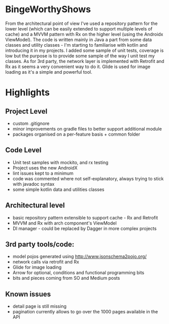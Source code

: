 # BingeWorthyShows

From the architectural point of view I've used a repository pattern for the lower level (which can be easily extended to support multiple levels of cache) and a MVVM pattern with Rx on the higher level (using the Androidx ViewModel). The code is written mainly in Java a part from some data classes and utility classes - I'm starting to familiarise with kotlin and introducing it in my projects. I added some sample of unit tests, coverage is low but the purpose is to provide some sample of the way I unit test my classes. As for 3rd party, the network layer is implemented with Retrofit and Rx as it seems a very convenient way to do it. Glide is used for image loading as it's a simple and powerful tool.

# Highlights

## Project Level
* custom .gitignore
* minor improvements on gradle files to better support additional module
* packages organised on a per-feature basis + common folder

## Code Level
* Unit test samples with mockito, and rx testing
* Project uses the new AndroidX
* lint issues kept to a minimum
* code was commented where not self-explanatory, always trying to stick with javadoc syntax
* some simple kotlin data and utilities classes

## Architectural level
* basic repository pattern extensible to support cache - Rx and Retrofit
* MVVM and Rx with arch component's ViewModel
* DI manager - could be replaced by Dagger in more complex projects

## 3rd party tools/code:
* model pojos generated using http://www.jsonschema2pojo.org/
* network calls via retrofit and Rx
* Glide for image loading
* Arrow for optional, conditions and functional programming bits
* bits and pieces coming from SO and Medium posts

## Known issues
* detail page is still missing
* pagination currently allows to go over the 1000 pages available in the API

